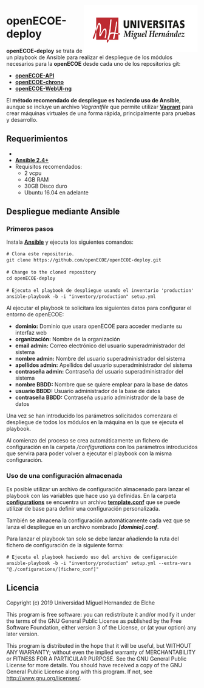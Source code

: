 <img src="/doc/logoUMH.jpg" align="right" width="300" ></a>
# openECOE-deploy
**openECOE-deploy** se trata de un playbook de Ansible para realizar el despliegue de los módulos necesarios para la **openECOE** desde cada uno de los repositorios git:
-   [**openECOE-API**](https://github.com/openECOE/openECOE-API)
-   [**openECOE-chrono**](https://github.com/openECOE/openECOE-chrono)
-   [**openECOE-WebUI-ng**](https://github.com/openECOE/openECOE-WebUI-ng)

El **método recomendado de despliegue es haciendo uso de Ansible**, aunque se incluye un archivo _Vagrantfile_ que permite utilizar
[**Vagrant**](https://www.vagrantup.com/) para crear máquinas virtuales de una forma rápida, principalmente para pruebas y desarrollo.

## Requerimientos

- 
- [**Ansible 2.4+**](https://docs.ansible.com/)
- Requisitos recomendados:
	- 2 vcpu  
	- 4GB RAM
	- 30GB Disco duro
	- Ubuntu 16.04 en adelante

## Despliegue mediante Ansible
### Primeros pasos
Instala [**Ansible**](https://docs.ansible.com/ansible/latest/installation_guide/intro_installation.html) y ejecuta los siguientes comandos:

    # Clona este repositorio.
    git clone https://github.com/openECOE/openECOE-deploy.git
    
    # Change to the cloned repository
    cd openECOE-deploy
    
    # Ejecuta el playbook de despliegue usando el inventario 'production'
    ansible-playbook -b -i "inventory/production" setup.yml

Al ejecutar el playbook te solicitara los siguientes datos para configurar el entorno de openECOE:
- **dominio:** Dominio que usara openECOE para acceder mediante su interfaz web
- **organización:** Nombre de la organización
- **email admin:** Correo electrónico del usuario superadministrador del sistema
- **nombre admin:** Nombre del usuario superadministrador del sistema
- **apellidos admin:** Apellidos del usuario superadministrador del sistema
- **contraseña admin:** Contraseña del usuario superadministrador del sistema
- **nombre BBDD:** Nombre que se quiere emplear para la base de datos
- **usuario BBDD:** Usuario administrador de la base de datos
- **contraseña BBDD:** Contraseña usuario administrador de la base de datos

Una vez se han introducido los parámetros solicitados comenzara el despliegue de todos los módulos en la máquina en la 
que se ejecuta el playbook.

Al comienzo del proceso se crea automáticamente un fichero de configuración en la carpeta _/configurations_ con los parámetros introducidos que servira 
para poder volver a ejecutar el playbook con la misma configuración.

### Uso de una configuración almacenada

Es posible utilizar un archivo de configuración almacenado para lanzar el playbook con las variables que hace uso ya definidas.
En la carpeta [**configurations**](/configurations/) se encuentra un archivo [**template.conf**](/configurations/template.conf) que se puede utilizar de base
para definir una configuración personalizada.

También se almacena la configuración automáticamente cada vez que se lanza el despliegue en un archivo nombrado **_[dominio].conf_**.

Para lanzar el playbook tan solo se debe lanzar añadiendo la ruta del fichero de configuración de la siguiente forma:

    # Ejecuta el playbook haciendo uso del archivo de configuración
    ansible-playbook -b -i "inventory/production" setup.yml --extra-vars "@./configurations/[fichero_conf]"

## Licencia
Copyright (c) 2019 Universidad Miguel Hernandez de Elche

This program is free software: you can redistribute it and/or modify it under the terms of the GNU General Public License as published by the Free Software Foundation, either version 3 of the License, or (at your option) any later version.

This program is distributed in the hope that it will be useful, but WITHOUT ANY WARRANTY; without even the implied warranty of MERCHANTABILITY or FITNESS FOR A PARTICULAR PURPOSE. See the GNU General Public License for more details. You should have received a copy of the GNU General Public License along with this program. If not, see <http://www.gnu.org/licenses/>.
